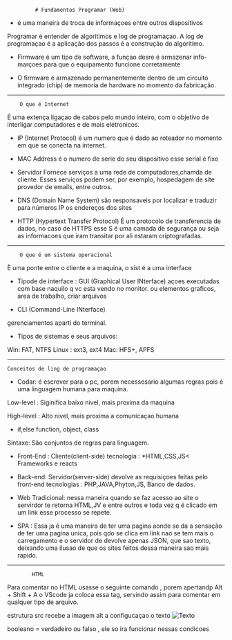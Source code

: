 	         # Fundamentos Programar (Web)


 - é uma maneira de troca de informaçoes entre outros dispositivos
   


 Programar é entender de algoritimos e log de programaçao.
 A log de programaçao é a aplicação dos passos é a construção do
algoritimo.

 
 -  Firmware é um tipo de software, a funçao desre é armazenar info-
marçoes para que o equipamento funcione corretamente

 - O firmware é armazenado permanentemente dentro de um circuito
integrado (chip) de memoria de hardware no momento da fabricação.


---------------------------------------------------------
 		O que é Internet 

 É uma extença ligaçao de cabos pelo mundo inteiro, com o objetivo
de interligar computadores e de mais eletronicos.


 - IP (Internet Protocol) é um numero que é dado ao roteador no 
momento em que se conecta na internet.

 - MAC Address é o numero de serie do seu dispositivo esse serial
é fixo

 - Servidor Fornece serviços a uma rede de computadores,chamda de
cliente. Esses serviços podem ser, por exemplo, hospedagem de site
provedor de emails, entre outros.

 - DNS (Domain Name System) são responsaveis por localizar e traduzir
para números IP os endereços dos sites 

 - HTTP (Hypertext Transfer Protocol)
 É um protocolo de transferencia de dados, no caso de HTTPS esse
S é uma camada de segurança ou seja as informacoes que iram
transitar por ali estaram criptografadas.

---------------------------------------------------------------

 		O que é um sistema operacional

 È uma ponte entre o cliente e a maquina, o sist é a uma interface

 - Tipode de interface : GUI (Graphical User INterface)
açoes executadas com base naquilo q vc esta vendo no monitor. ou
elementos graficos, area de trabalho, criar arquivos

 - CLI (Command-Line INterface)

gerenciamentos aparti do terminal.

 - Tipos de sistemas e seus arquivos:

Win: FAT, NTFS
Linux : ext3, ext4
Mac: HFS+, APFS

-------------------------------------------------------------

  	Conceitos de ling de programaçao

 - Codar: é escrever para o pc, porem necessesario algumas regras
pois é uma linguagem humana para maquina.


Low-level : Siginifica baixo nivel, mais proxima da maquina

High-level : Alto nivel, mais proxima a comunicaçao humana
 - if,else function, object, class

Sintaxe: São conjuntos de regras para linguagem.

 - Front-End : Cliente(client-side)
tecnologia : *HTML,CSS,JS< Frameworks e reacts

 - Back-end: Servidor(server-side)
devolve as requisiçoes feitas pelo front-end
tecnologias : PHP,JAVA,Phyton,JS, Banco de dados.

 - Web Tradicional: nessa maneira quando se faz acesso ao site
o servirdor te retorna HTML,JV e entre outros e toda vez q é 
clicado em um link esse processo se repete.

 - SPA : Essa ja é uma maneira de ter uma pagina aonde se da a
sensação de ter uma pagina unica, pois qdo se clica em link nao se 
tem mais o carregamento e o servidor de devolve apenas JSON, que
sao texto, deixando uma ilusao de que os sites feitos dessa maneira
sao mais rapido.

----------------------------------------------------------------

			HTML

 Para comentar no HTML usasse o seguinte comando <!--  -->, porem
apertandp Alt + Shift + A o VScode ja coloca essa tag, servindo assim
para comentar em qualquer tipo de arquivo.

estrutura src recebe a imagem
alt a configucaçao o texto
<img src="imagem.png" alt="Texto"> 

booleano = verdadeiro ou falso , ele so ira funcionar nessas condicoes


		
 































